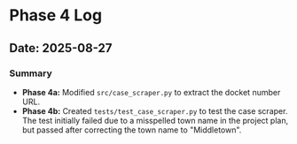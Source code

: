 # Phase 4 Log

## Date: 2025-08-27

### Summary

*   **Phase 4a:** Modified `src/case_scraper.py` to extract the docket number URL.
*   **Phase 4b:** Created `tests/test_case_scraper.py` to test the case scraper. The test initially failed due to a misspelled town name in the project plan, but passed after correcting the town name to "Middletown".
